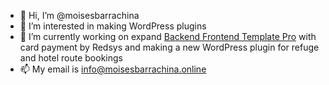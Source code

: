 - 👋 Hi, I’m @moisesbarrachina 
- 👀 I’m interested in making WordPress plugins
- 💪 I’m currently working on expand [Backend Frontend Template Pro](https://moisesbarrachina.online/en/producto/backend-frontend-template-pro/) with card payment by Redsys and making a new WordPress plugin for refuge and hotel route bookings
- 📫 My email is info@moisesbarrachina.online
